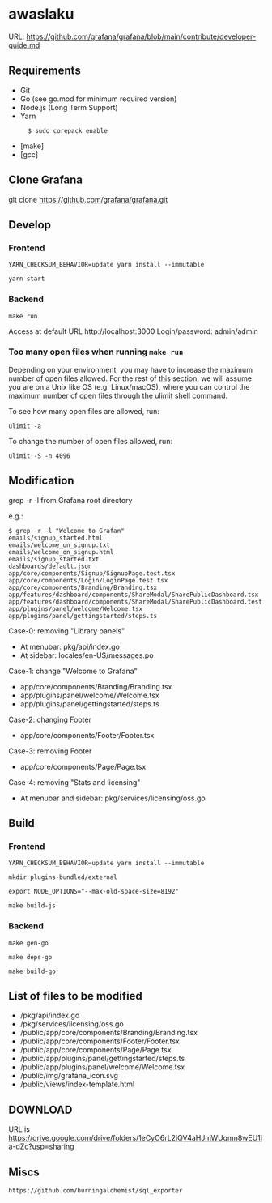 # awaslaku
URL: https://github.com/grafana/grafana/blob/main/contribute/developer-guide.md

## Requirements
- Git
- Go (see go.mod for minimum required version)
- Node.js (Long Term Support)
- Yarn
    ```
      $ sudo corepack enable
    ```
- [make]
- [gcc]
    
## Clone Grafana

git clone https://github.com/grafana/grafana.git

## Develop

### Frontend

```
YARN_CHECKSUM_BEHAVIOR=update yarn install --immutable

yarn start
```

### Backend

```
make run
```

Access at default URL http://localhost:3000
Login/password: admin/admin

### Too many open files when running `make run`

Depending on your environment, you may have to increase the maximum number of open files allowed. For the rest of this section, we will assume you are on a Unix like OS (e.g. Linux/macOS), where you can control the maximum number of open files through the [ulimit](https://ss64.com/bash/ulimit.html) shell command.

To see how many open files are allowed, run:

```
ulimit -a
```

To change the number of open files allowed, run:

```
ulimit -S -n 4096
```

## Modification

grep -r -l from Grafana root directory

e.g.:
```
$ grep -r -l "Welcome to Grafan"
emails/signup_started.html
emails/welcome_on_signup.txt
emails/welcome_on_signup.html
emails/signup_started.txt
dashboards/default.json
app/core/components/Signup/SignupPage.test.tsx
app/core/components/Login/LoginPage.test.tsx
app/core/components/Branding/Branding.tsx
app/features/dashboard/components/ShareModal/SharePublicDashboard.tsx
app/features/dashboard/components/ShareModal/SharePublicDashboard.test.tsx
app/plugins/panel/welcome/Welcome.tsx
app/plugins/panel/gettingstarted/steps.ts
```

Case-0: removing "Library panels"
- At menubar: pkg/api/index.go 
- At sidebar: locales/en-US/messages.po

Case-1: change "Welcome to Grafana"
- app/core/components/Branding/Branding.tsx
- app/plugins/panel/welcome/Welcome.tsx
- app/plugins/panel/gettingstarted/steps.ts

Case-2: changing Footer
- app/core/components/Footer/Footer.tsx

Case-3: removing Footer
- app/core/components/Page/Page.tsx

Case-4: removing "Stats and licensing"
- At menubar and sidebar: pkg/services/licensing/oss.go

## Build

### Frontend

```
YARN_CHECKSUM_BEHAVIOR=update yarn install --immutable

mkdir plugins-bundled/external

export NODE_OPTIONS="--max-old-space-size=8192"

make build-js
```

### Backend

```
make gen-go

make deps-go

make build-go  
```

## List of files to be modified

- <grafana>/pkg/api/index.go
- <grafana>/pkg/services/licensing/oss.go  
- <grafana>/public/app/core/components/Branding/Branding.tsx
- <grafana>/public/app/core/components/Footer/Footer.tsx
- <grafana>/public/app/core/components/Page/Page.tsx
- <grafana>/public/app/plugins/panel/gettingstarted/steps.ts
- <grafana>/public/app/plugins/panel/welcome/Welcome.tsx
- <grafana>/public/img/grafana_icon.svg
- <grafana>/public/views/index-template.html

## DOWNLOAD
    
URL is https://drive.google.com/drive/folders/1eCyO6rL2iQV4aHJmWUqmn8wEU1la-dZc?usp=sharing
    
## Miscs
    https://github.com/burningalchemist/sql_exporter
